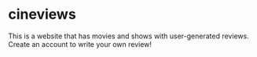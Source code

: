 # cineviews
This is a website that has movies and shows with user-generated reviews. Create an account to write your own review!
